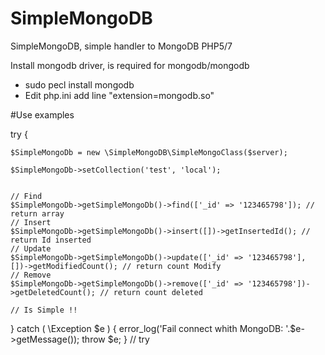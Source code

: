# SimpleMongoDB
SimpleMongoDB, simple handler to MongoDB PHP5/7


Install mongodb driver, is required for mongodb/mongodb

* sudo pecl install mongodb
* Edit php.ini add line "extension=mongodb.so"

#Use examples

 try {
 
    $SimpleMongoDb = new \SimpleMongoDB\SimpleMongoClass($server);
    
    $SimpleMongoDb->setCollection('test', 'local');
    
    
    // Find
    $SimpleMongoDb->getSimpleMongoDb()->find(['_id' => '123465798']); // return array
    // Insert
    $SimpleMongoDb->getSimpleMongoDb()->insert([])->getInsertedId(); // return Id inserted
    // Update
    $SimpleMongoDb->getSimpleMongoDb()->update(['_id' => '123465798'], [])->getModifiedCount(); // return count Modify
    // Remove
    $SimpleMongoDb->getSimpleMongoDb()->remove(['_id' => '123465798'])->getDeletedCount(); // return count deleted

    // Is Simple !!

  } catch ( \Exception $e ) {
      error_log('Fail connect whith MongoDB: '.$e->getMessage());
      throw $e;
  } // try
